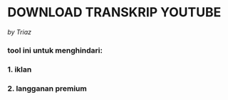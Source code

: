 # DOWNLOAD TRANSKRIP YOUTUBE 
_by Triaz_
### tool ini untuk menghindari:
### 1. iklan 
### 2. langganan premium
